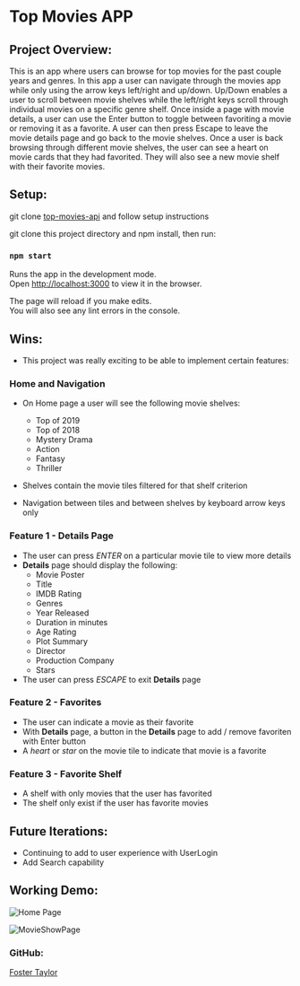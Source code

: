 # Top Movies APP

## Project Overview:

This is an app where users can browse for top movies for the past couple years and genres.  In this app a user can navigate through the movies app while only using the arrow keys left/right and up/down.  Up/Down enables a user to scroll between movie shelves while the left/right keys scroll through individual movies on a specific genre shelf.  Once inside a page with movie details, a user can use the Enter button to toggle between favoriting a movie or removing it as a favorite.  A user can then press Escape to leave the movie details page and go back to the movie shelves.  Once a user is back browsing through different movie shelves, the user can see a heart on movie cards that they had favorited.  They will also see a new movie shelf with their favorite movies.


## Setup:
git clone [top-movies-api](https://github.com/foster55f/top-movies-api) and follow setup instructions

git clone this project directory and npm install, then run:
### `npm start`

Runs the app in the development mode.<br />
Open [http://localhost:3000](http://localhost:3000) to view it in the browser.

The page will reload if you make edits.<br />
You will also see any lint errors in the console.

## Wins:
* This project was really exciting to be able to implement certain features:

### Home and Navigation
*  On Home page a user will see the following movie shelves:
    * Top of 2019
    * Top of 2018
    * Mystery Drama
    * Action
    * Fantasy
    * Thriller

* Shelves contain the movie tiles filtered for that shelf criterion
* Navigation between tiles and between shelves by keyboard arrow keys only

### Feature 1 - Details Page
* The user can press *ENTER* on a particular movie tile to view more details
* **Details** page should display the following:
    * Movie Poster  
    * Title
    * IMDB Rating
    * Genres
    * Year Released
    * Duration in minutes
    * Age Rating
    * Plot Summary
    * Director
    * Production Company
    * Stars
* The user can press *ESCAPE* to exit **Details** page

### Feature 2 - Favorites
* The user can indicate a movie as their favorite
* With **Details** page, a button in the **Details** page to add / remove favoriten with Enter button
* A *heart* or *star* on the movie tile to indicate that movie is a favorite

### Feature 3 - Favorite Shelf
* A shelf with only movies that the user has favorited
* The shelf only exist if the user has favorite movies

## Future Iterations:
* Continuing to add to user experience with UserLogin
* Add Search capability

## Working Demo:
![Home Page](https://user-images.githubusercontent.com/50148342/78511498-57adee80-775a-11ea-9be7-7cddfe1905d8.gif)

![MovieShowPage](https://user-images.githubusercontent.com/50148342/78511821-cd1abe80-775c-11ea-8456-988e4776e832.gif)

### GitHub:

[Foster Taylor](https://github.com/foster55f/)

